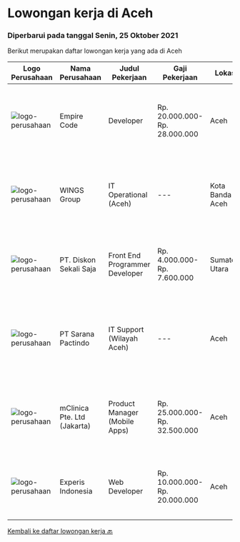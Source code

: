 
  # Lowongan kerja di Aceh

  ### Diperbarui pada tanggal Senin, 25 Oktober 2021

  Berikut merupakan daftar lowongan kerja yang ada di Aceh

  |Logo Perusahaan | Nama Perusahaan | Judul Pekerjaan | Gaji Pekerjaan | Lokasi | Deskripsi | Tanggal diunggah | Pranala |
  | -------------- | --------------- | --------------- | --------- | --------- | -------------- | ------- | ----------- |
  |![logo-perusahaan](https://image-service-cdn.seek.com.au/4acdae45a7bbcef02eb3791896fc5fee3b688178/ee4dce1061f3f616224767ad58cb2fc751b8d2dc)|Empire Code|Developer|Rp. 20.000.000-Rp. 28.000.000|Aceh|Job Description We are looking for an experienced developer to help on develop the software and tools based on client needs and business objectives....|Kamis, 21 Oktober 2021|https://www.jobstreet.co.id/id/job/developer-8922411/origin/sg?token=0~a94ccb2f-b40a-4461-9aca-49a66d380fc2&sectionRank=1&jobId=jobstreet-sg-job-8922411|
|![logo-perusahaan](https://image-service-cdn.seek.com.au/138dbc9a784a2fd52dce556bcdfc9ce524875019/ee4dce1061f3f616224767ad58cb2fc751b8d2dc)|WINGS Group|IT Operational (Aceh)|---|Kota Banda Aceh|Uraian pekerjaan:  Menganalisa hardware dan software yang dibutuhkan di Distribution Center Melakukan troubleshoot hardware dan software di...|Jumat, 15 Oktober 2021|https://www.jobstreet.co.id/id/job/it-operational-aceh-3660074?token=0~a94ccb2f-b40a-4461-9aca-49a66d380fc2&sectionRank=2&jobId=jobstreet-id-job-3660074|
|![logo-perusahaan](https://image-service-cdn.seek.com.au/37da413d1d78b985b44db2cacac2517bee9e42db/ee4dce1061f3f616224767ad58cb2fc751b8d2dc)|PT. Diskon Sekali Saja|Front End Programmer Developer|Rp. 4.000.000-Rp. 7.600.000|Sumatera Utara|# Paham php dan web development# Memiliki Team work effort# Kami memberikan benefit saham (esop) di perusahaan kami untuk kandidat yang tepat#...|Jumat, 15 Oktober 2021|https://www.jobstreet.co.id/id/job/front-end-programmer-developer-3649495?token=0~a94ccb2f-b40a-4461-9aca-49a66d380fc2&sectionRank=3&jobId=jobstreet-id-job-3649495|
|![logo-perusahaan](https://image-service-cdn.seek.com.au/98982338245954acade7338ecccff8adaf4bc449/ee4dce1061f3f616224767ad58cb2fc751b8d2dc)|PT Sarana Pactindo|IT Support (Wilayah Aceh)|---|Aceh|Persyaratan: Lulusan SMK/D3 (Rekayasa Perangkat Lunak/Informatika sederajat sesuai dengan bidang IT) Terbiasa menggunakan OS Linux ( minimal Ubuntu )...|Senin, 11 Oktober 2021|https://www.jobstreet.co.id/id/job/it-support-wilayah-aceh-3654545?token=0~a94ccb2f-b40a-4461-9aca-49a66d380fc2&sectionRank=4&jobId=jobstreet-id-job-3654545|
|![logo-perusahaan](https://image-service-cdn.seek.com.au/7665bb5bd589f085f653b36d2f3cbccaf93e5953/ee4dce1061f3f616224767ad58cb2fc751b8d2dc)|mClinica Pte. Ltd (Jakarta)|Product Manager (Mobile Apps)|Rp. 25.000.000-Rp. 32.500.000|Aceh|mClinica is hiring for a Product/Project Manager to serve our clients in Southeast Asia and support our growth regionally and globally. We are looking...|Rabu, 06 Oktober 2021|https://www.jobstreet.co.id/id/job/product-manager-mobile-apps-3650105?token=0~a94ccb2f-b40a-4461-9aca-49a66d380fc2&sectionRank=5&jobId=jobstreet-id-job-3650105|
|![logo-perusahaan](https://image-service-cdn.seek.com.au/314ed38ba58cf54b5555f434a5bf338661292eb7/ee4dce1061f3f616224767ad58cb2fc751b8d2dc)|Experis Indonesia|Web Developer|Rp. 10.000.000-Rp. 20.000.000|Aceh|On behalf of our client, we are looking for a Web Developer with these following details: Responsibilities: Website and software application...|Rabu, 06 Oktober 2021|https://www.jobstreet.co.id/id/job/web-developer-3649693?token=0~a94ccb2f-b40a-4461-9aca-49a66d380fc2&sectionRank=6&jobId=jobstreet-id-job-3649693|


  [Kembali ke daftar lowongan kerja 🔙](../README.md#daftar-lowongan-kerja)
  
